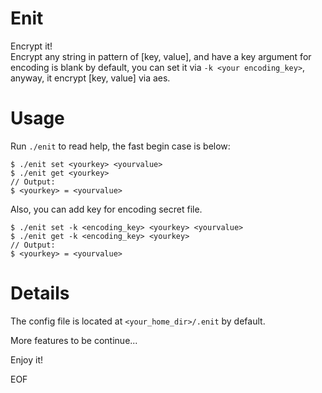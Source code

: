 # Enit

Encrypt it!  
Encrypt any string in pattern of [key, value], and have a key argument for encoding is blank by default, you can set it via `-k <your encoding_key>`, anyway, it encrypt [key, value] via aes.  

# Usage
Run `./enit` to read help, the fast begin case is below:
```
$ ./enit set <yourkey> <yourvalue>
$ ./enit get <yourkey>
// Output:
$ <yourkey> = <yourvalue>
```
Also, you can add key for encoding secret file.  
```
$ ./enit set -k <encoding_key> <yourkey> <yourvalue>
$ ./enit get -k <encoding_key> <yourkey>
// Output:
$ <yourkey> = <yourvalue>
```

# Details
The config file is located at `<your_home_dir>/.enit` by default.  

More features to be continue...  

Enjoy it!  

EOF
